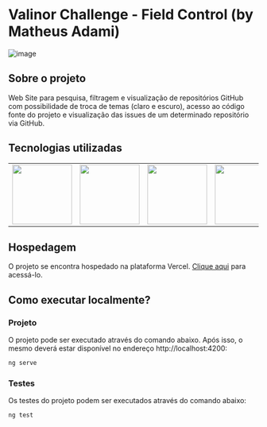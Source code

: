 # Valinor Challenge - Field Control (by Matheus Adami)

![image](https://user-images.githubusercontent.com/59755164/236682170-2fed68a9-228c-4dca-99d3-353bb263da36.png)

## Sobre o projeto

Web Site para pesquisa, filtragem e visualização de repositórios GitHub com possibilidade de troca de temas (claro e escuro), acesso ao código fonte do projeto e visualização das issues de um determinado repositório via GitHub.

## Tecnologias utilizadas

<table align="center">
  <tr>
    <td valign="top">
      <img height="120" src="https://cdn.jsdelivr.net/gh/devicons/devicon/icons/angularjs/angularjs-plain.svg" />
    </td>
    <td valign="top">
      <img height="120" src="https://cdn.jsdelivr.net/gh/devicons/devicon/icons/tailwindcss/tailwindcss-plain.svg" />
    </td>
    <td valign="top">
      <img height="120" src="https://cdn.jsdelivr.net/gh/devicons/devicon/icons/karma/karma-original.svg" />
    </td>
    <td valign="top">
      <img height="120" src="https://cdn.jsdelivr.net/gh/devicons/devicon/icons/jasmine/jasmine-plain.svg" />
    </td>
  </tr>
</table>

## Hospedagem

O projeto se encontra hospedado na plataforma Vercel. <a href="https://valinor-ten.vercel.app/" target="_blank">Clique aqui</a> para acessá-lo.

## Como executar localmente?

### Projeto

O projeto pode ser executado através do comando abaixo. Após isso, o mesmo deverá estar disponível no endereço http://localhost:4200:

```bash
ng serve
```

### Testes

Os testes do projeto podem ser executados através do comando abaixo:

```bash
ng test
```
